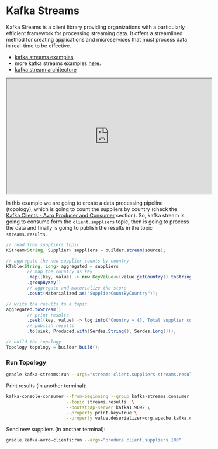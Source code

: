 # Kafka Streams

Kafka Streams is a client library providing organizations with a particularly efficient framework for processing
streaming data. It offers a streamlined method for creating applications and microservices that must process data in
real-time to be effective.

- [kafka streams examples](https://github.com/confluentinc/kafka-streams-examples)
- more kafka streams examples [here](https://github.com/sauljabin/kafka-streams-sandbox).
- [kafka stream architecture](https://docs.confluent.io/platform/current/streams/architecture.html)

<iframe width="560" height="315" src="https://www.youtube.com/embed/y9a3fldlvnI"></iframe>

In this example we are going to create a data processing pipeline (topology), which
is going to count the suppliers by country (check the [Kafka Clients - Avro Producer and Consumer](avro-producer-and-consumer.md) section).
So, kafka stream is going to consume form the `client.suppliers` topic, then is
going to process the data and finally is going to publish the results in the 
topic `streams.results`.

```java
// read from suppliers topic
KStream<String, Supplier> suppliers = builder.stream(source);

// aggregate the new supplier counts by country
KTable<String, Long> aggregated = suppliers
        // map the country as key
        .map((key, value) -> new KeyValue<>(value.getCountry().toString(), value))
        .groupByKey()
        // aggregate and materialize the store
        .count(Materialized.as("SupplierCountByCountry"));

// write the results to a topic
aggregated.toStream()
        // print results
        .peek((key, value) -> log.info("Country = {}, Total supplier counts = {}", key, value))
        // publish results
        .to(sink, Produced.with(Serdes.String(), Serdes.Long()));

// build the topology
Topology topology = builder.build();
```

### Run Topology

```bash
gradle kafka-streams:run --args="streams client.suppliers streams.results"
```

Print results (in another terminal):

```bash
kafka-console-consumer --from-beginning --group kafka-streams.consumer \
                       --topic streams.results  \
                       --bootstrap-server kafka1:9092 \
                       --property print.key=true \
                       --property value.deserializer=org.apache.kafka.common.serialization.LongDeserializer
```

Send new suppliers (in another terminal):

```bash
gradle kafka-avro-clients:run --args="produce client.suppliers 100"
```
